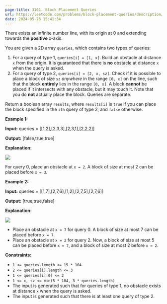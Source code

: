 ```yaml
---
page-title: 3161. Block Placement Queries
url: https://leetcode.com/problems/block-placement-queries/description/?utm_source=LCUS&utm_medium=ip_redirect&utm_campaign=transfer2china
date: 2024-05-26 15:41:34
---
```

There exists an infinite number line, with its origin at 0 and extending towards the **positive** x-axis.

You are given a 2D array `queries`, which contains two types of queries:

1.  For a query of type 1, `queries[i] = [1, x]`. Build an obstacle at distance `x` from the origin. It is guaranteed that there is **no** obstacle at distance `x` when the query is asked.
2.  For a query of type 2, `queries[i] = [2, x, sz]`. Check if it is possible to place a block of size `sz` *anywhere* in the range `[0, x]` on the line, such that the block **entirely** lies in the range `[0, x]`. A block **cannot** be placed if it intersects with any obstacle, but it may touch it. Note that you do **not** actually place the block. Queries are separate.

Return a boolean array `results`, where `results[i]` is `true` if you can place the block specified in the `ith` query of type 2, and `false` otherwise.

**Example 1:**

**Input:** queries = \[\[1,2\],\[2,3,3\],\[2,3,1\],\[2,2,2\]\]

**Output:** \[false,true,true\]

**Explanation:**

**![](https://assets.leetcode.com/uploads/2024/04/22/example0block.png)**

For query 0, place an obstacle at `x = 2`. A block of size at most 2 can be placed before `x = 3`.

**Example 2:**

**Input:** queries = \[\[1,7\],\[2,7,6\],\[1,2\],\[2,7,5\],\[2,7,6\]\]

**Output:** \[true,true,false\]

**Explanation:**

**![](https://assets.leetcode.com/uploads/2024/04/22/example1block.png)**

-   Place an obstacle at `x = 7` for query 0. A block of size at most 7 can be placed before `x = 7`.
-   Place an obstacle at `x = 2` for query 2. Now, a block of size at most 5 can be placed before `x = 7`, and a block of size at most 2 before `x = 2`.

**Constraints:**

-   `1 <= queries.length <= 15 * 104`
-   `2 <= queries[i].length <= 3`
-   `1 <= queries[i][0] <= 2`
-   `1 <= x, sz <= min(5 * 104, 3 * queries.length)`
-   The input is generated such that for queries of type 1, no obstacle exists at distance `x` when the query is asked.
-   The input is generated such that there is at least one query of type 2.